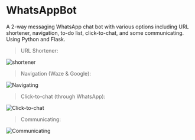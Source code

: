 # WhatsAppBot

A 2-way messaging WhatsApp chat bot with various options including URL shortener, navigation, to-do list, click-to-chat, and some communicating. Using Python and Flask.

>URL Shortener:

![shortener](https://i.imgur.com/FbmHVIK.png)

>Navigation (Waze & Google):

![Navigating](https://i.imgur.com/aypP1Xw.png)

>Click-to-chat (through WhatsApp):

![Click-to-chat](https://i.imgur.com/FDKlL8Y.png)

>Communicating:

![Communicating](https://i.imgur.com/7ke8snl.png)
